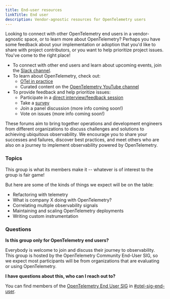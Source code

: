 ```yaml
---
title: End-user resources
linkTitle: End user
description: Vendor-agnostic resources for OpenTelemetry users
---
```


Looking to connect with other OpenTelemetry end users in a vendor-agnostic
space, or to learn more about OpenTelemetry? Perhaps you have some feedback
about your implementation or adoption that you'd like to share with project
contributors, or you want to help prioritize project issues. You've come to the
right place!

- To connect with other end users and learn about upcoming events, join the
  [Slack channel](slack-channel/).
- To learn about OpenTelemetry, check out:
  - [OTel in practice](otel-in-practice/)
  - Curated content on the
    [OpenTelemetry YouTube channel](https://www.youtube.com/@otel-official)
- To provide feedback and help prioritize issues:
  - Participate in a [direct interview/feedback session](interviews-feedback/)
  - Take a [survey](/community/end-user/feedback-survey/)
  - Join a panel discussion (more info coming soon!)
  - Vote on issues (more info coming soon!)

These forums aim to bring together operations and development engineers from
different organizations to discuss challenges and solutions to achieving
ubiquitous observability. We encourage you to share your successes and failures,
discover best practices, and meet others who are also on a journey to implement
observability powered by OpenTelemetry.

### Topics

This group is what its members make it -- whatever is of interest to the group
is fair game!

But here are some of the kinds of things we expect will be on the table:

- Refactoring with telemetry
- What is company X doing with OpenTelemetry?
- Correlating multiple observability signals
- Maintaining and scaling OpenTelemetry deployments
- Writing custom instrumentation

### Questions

**Is this group only for OpenTelemetry end users?**

Everybody is welcome to join and discuss their journey to observability. This
group is hosted by the OpenTelemetry Community End-User SIG, so we expect most
participants will be from organizations that are evaluating or using
OpenTelemetry.

**I have questions about this, who can I reach out to?**

You can find members of the
[OpenTelemetry End User SIG](https://github.com/open-telemetry/sig-end-user) in
[#otel-sig-end-user](https://cloud-native.slack.com/archives/C01RT3MSWGZ).
